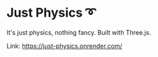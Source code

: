 # Just Physics ➰

It's just physics, nothing fancy. Built with Three.js.

Link: https://just-physics.onrender.com/
